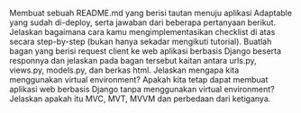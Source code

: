 Membuat sebuah README.md yang berisi tautan menuju aplikasi Adaptable yang sudah di-deploy, serta jawaban dari beberapa pertanyaan berikut.
Jelaskan bagaimana cara kamu mengimplementasikan checklist di atas secara step-by-step (bukan hanya sekadar mengikuti tutorial).
Buatlah bagan yang berisi request client ke web aplikasi berbasis Django beserta responnya dan jelaskan pada bagan tersebut kaitan antara urls.py, views.py, models.py, dan berkas html.
Jelaskan mengapa kita menggunakan virtual environment? Apakah kita tetap dapat membuat aplikasi web berbasis Django tanpa menggunakan virtual environment?
Jelaskan apakah itu MVC, MVT, MVVM dan perbedaan dari ketiganya.